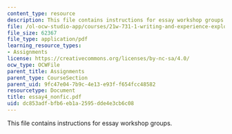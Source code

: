 ```yaml
---
content_type: resource
description: This file contains instructions for essay workshop groups.
file: /ol-ocw-studio-app/courses/21w-731-1-writing-and-experience-exploring-self-in-society-spring-2004/dc853adfbfb6eb1a2595dde4e3cb6c08_essay4_nonfic.pdf
file_size: 62367
file_type: application/pdf
learning_resource_types:
- Assignments
license: https://creativecommons.org/licenses/by-nc-sa/4.0/
ocw_type: OCWFile
parent_title: Assignments
parent_type: CourseSection
parent_uid: 9fc47e04-7b9c-4e13-e93f-f654fcc48582
resourcetype: Document
title: essay4_nonfic.pdf
uid: dc853adf-bfb6-eb1a-2595-dde4e3cb6c08
---
```

This file contains instructions for essay workshop groups.